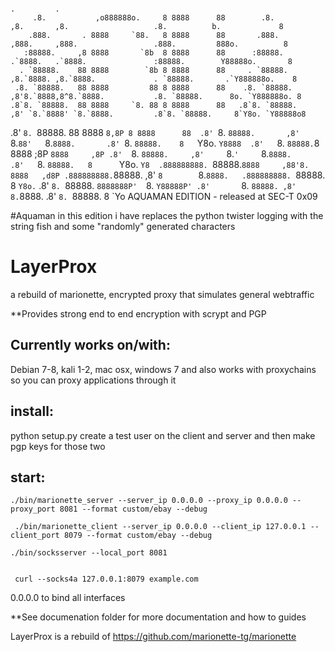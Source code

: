                                                                                    .         .                                                  
         .8.           ,o888888o.     8 8888      88        .8.                   ,8.       ,8.                   .8.          b.             8 
        .888.       . 8888     `88.   8 8888      88       .888.                 ,888.     ,888.                 .888.         888o.          8 
       :88888.     ,8 8888       `8b  8 8888      88      :88888.               .`8888.   .`8888.               :88888.        Y88888o.       8 
      . `88888.    88 8888        `8b 8 8888      88     . `88888.             ,8.`8888. ,8.`8888.             . `88888.       .`Y888888o.    8 
     .8. `88888.   88 8888         88 8 8888      88    .8. `88888.           ,8'8.`8888,8^8.`8888.           .8. `88888.      8o. `Y888888o. 8 
    .8`8. `88888.  88 8888     `8. 88 8 8888      88   .8`8. `88888.         ,8' `8.`8888' `8.`8888.         .8`8. `88888.     8`Y8o. `Y88888o8 
   .8' `8. `88888. 88 8888      `8,8P 8 8888      88  .8' `8. `88888.       ,8'   `8.`88'   `8.`8888.       .8' `8. `88888.    8   `Y8o. `Y8888 
  .8'   `8. `88888.`8 8888       ;8P  ` 8888     ,8P .8'   `8. `88888.     ,8'     `8.`'     `8.`8888.     .8'   `8. `88888.   8      `Y8o. `Y8 
 .888888888. `88888.` 8888     ,88'8.   8888   ,d8P .888888888. `88888.   ,8'       `8        `8.`8888.   .888888888. `88888.  8         `Y8o.` 
.8'       `8. `88888.  `8888888P'  `8.   `Y88888P' .8'       `8. `88888. ,8'         `         `8.`8888. .8'       `8. `88888. 8            `Yo 
					AQUAMAN EDITION - released at SEC-T 0x09 



#Aquaman
in this edition i have replaces the python twister logging with the string fish and some "randomly" generated characters









# LayerProx
a rebuild of marionette, encrypted proxy that simulates general webtraffic

**Provides strong end to end encryption with scrypt and PGP


Currently works on/with:
-----------------------
Debian 7-8, kali 1-2, mac osx, windows 7
and also works with proxychains so you can proxy applications through it



install:
--------
python setup.py
create a test user on the client and server and then make pgp keys for those two

start:
------
```console
./bin/marionette_server --server_ip 0.0.0.0 --proxy_ip 0.0.0.0 --proxy_port 8081 --format custom/ebay --debug

 ./bin/marionette_client --server_ip 0.0.0.0 --client_ip 127.0.0.1 --client_port 8079 --format custom/ebay --debug

./bin/socksserver --local_port 8081


 curl --socks4a 127.0.0.1:8079 example.com
```
0.0.0.0 to bind all interfaces 

**See documenation folder for more documentation and how to guides


LayerProx is a rebuild of https://github.com/marionette-tg/marionette
